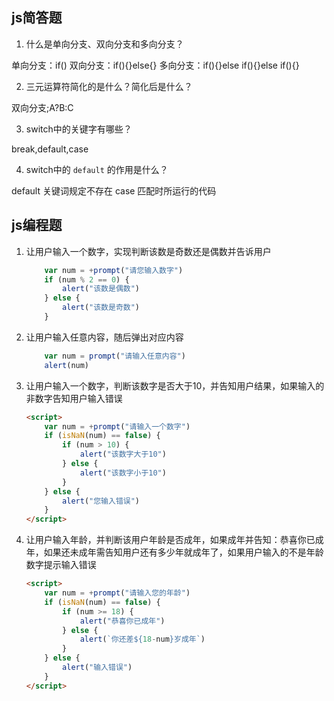 ## js简答题
1. 什么是单向分支、双向分支和多向分支？

单向分支：if()
双向分支：if(){}else{}
多向分支：if(){}else if(){}else if(){}

2. 三元运算符简化的是什么？简化后是什么？

双向分支;A?B:C 

3. switch中的关键字有哪些？

break,default,case

4. switch中的 `default` 的作用是什么？

 default 关键词规定不存在 case 匹配时所运行的代码


## js编程题
1. 让用户输入一个数字，实现判断该数是奇数还是偶数并告诉用户

    ```js
        var num = +prompt("请您输入数字")
        if (num % 2 == 0) {
            alert("该数是偶数")
        } else {
            alert("该数是奇数")
        }
    ```
2. 让用户输入任意内容，随后弹出对应内容

    ```js
        var num = prompt("请输入任意内容")
        alert(num)
    ```
3. 让用户输入一个数字，判断该数字是否大于10，并告知用户结果，如果输入的非数字告知用户输入错误

    ```html
    <script>
        var num = +prompt("请输入一个数字")
        if (isNaN(num) == false) {
            if (num > 10) {
                alert("该数字大于10")
            } else {
                alert("该数字小于10")
            }
        } else {
            alert("您输入错误")
        }
    </script>
    ```

4. 让用户输入年龄，并判断该用户年龄是否成年，如果成年并告知：恭喜你已成年，如果还未成年需告知用户还有多少年就成年了，如果用户输入的不是年龄数字提示输入错误

    ```html
    <script>
        var num = +prompt("请输入您的年龄")
        if (isNaN(num) == false) {
            if (num >= 18) {
                alert("恭喜你已成年")
            } else {
                alert(`你还差${18-num}岁成年`)
            }
        } else {
            alert("输入错误")
        }
    </script>
    ```
